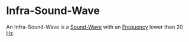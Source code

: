 # Infra-Sound-Wave

An Infra-Sound-Wave is a [Sound-Wave](40200001.md) with an [Frequency](10000016.md) lower than 20 [Hz](10000101.md).
